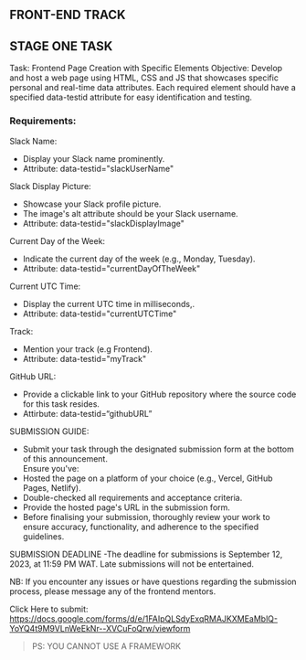 ## FRONT-END TRACK
## STAGE ONE TASK
Task: Frontend Page Creation with Specific Elements
Objective: Develop and host a web page using HTML, CSS and JS that showcases specific personal and real-time data attributes. Each required element should have a specified data-testid attribute for easy identification and testing.

### Requirements:
Slack Name: 
- Display your Slack name prominently.
- Attribute: data-testid="slackUserName"

Slack Display Picture:
- Showcase your Slack profile picture.
- The image's alt attribute should be your Slack username.
- Attribute: data-testid="slackDisplayImage"

Current Day of the Week:
- Indicate the current day of the week (e.g., Monday, Tuesday).
- Attribute: data-testid="currentDayOfTheWeek"

Current UTC Time:
- Display the current UTC time in milliseconds,.
- Attribute: data-testid="currentUTCTime"

Track:
- Mention your track (e.g Frontend).
- Attribute: data-testid="myTrack"

GitHub URL:
- Provide a clickable link to your GitHub repository where the source code for this task resides.
- Attirbute: data-testid=“githubURL”

SUBMISSION GUIDE:
- Submit your task through the designated submission form at the bottom of this announcement.  
Ensure you've:
- Hosted the page on a platform of your choice (e.g., Vercel, GitHub Pages, Netlify).
- Double-checked all requirements and acceptance criteria.
- Provide the hosted page's URL in the submission form.
- Before finalising your submission, thoroughly review your work to ensure accuracy, functionality, and adherence to the specified guidelines.

SUBMISSION DEADLINE
-The deadline for submissions is September 12, 2023, at 11:59 PM WAT. Late submissions will not be entertained.

NB: If you encounter any issues or have questions regarding the submission process, please message any of the frontend mentors.

Click Here to submit: https://docs.google.com/forms/d/e/1FAIpQLSdyExqRMAJKXMEaMblQ-YoYQ4t9M9VLnWeEkNr--XVCuFoQrw/viewform

> PS: YOU CANNOT USE A FRAMEWORK